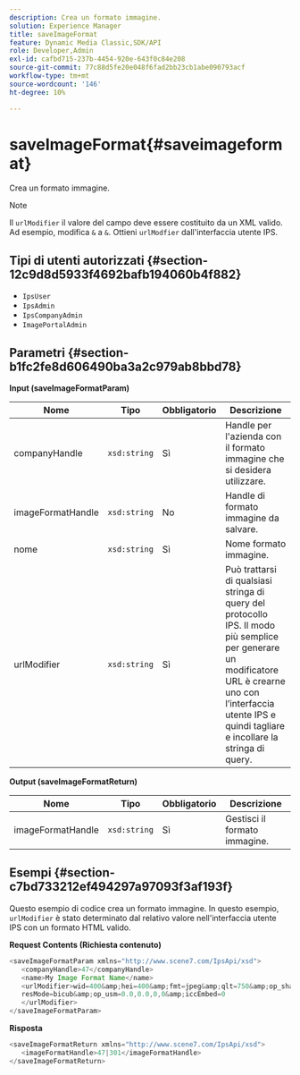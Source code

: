 ```yaml
---
description: Crea un formato immagine.
solution: Experience Manager
title: saveImageFormat
feature: Dynamic Media Classic,SDK/API
role: Developer,Admin
exl-id: cafbd715-237b-4454-920e-643f0c84e208
source-git-commit: 77c88d5fe20e048f6fad2bb23cb1abe090793acf
workflow-type: tm+mt
source-wordcount: '146'
ht-degree: 10%

---
```


# saveImageFormat{#saveimageformat}

Crea un formato immagine.

>[!NOTE]
>
>Il `urlModifier` il valore del campo deve essere costituito da un XML valido. Ad esempio, modifica `&` a `&`. Ottieni `urlModfier` dall&#39;interfaccia utente IPS.

## Tipi di utenti autorizzati {#section-12c9d8d5933f4692bafb194060b4f882}

* `IpsUser`
* `IpsAdmin`
* `IpsCompanyAdmin`
* `ImagePortalAdmin`

## Parametri {#section-b1fc2fe8d606490ba3a2c979ab8bbd78}

**Input (saveImageFormatParam)**

| Nome | Tipo | Obbligatorio | Descrizione |
|---|---|---|---|
| companyHandle | `xsd:string` | Sì | Handle per l&#39;azienda con il formato immagine che si desidera utilizzare. |
| imageFormatHandle | `xsd:string` | No | Handle di formato immagine da salvare. |
| nome | `xsd:string` | Sì | Nome formato immagine. |
| urlModifier | `xsd:string` | Sì | Può trattarsi di qualsiasi stringa di query del protocollo IPS. Il modo più semplice per generare un modificatore URL è crearne uno con l’interfaccia utente IPS e quindi tagliare e incollare la stringa di query. |

**Output (saveImageFormatReturn)**

| Nome | Tipo | Obbligatorio | Descrizione |
|---|---|---|---|
| imageFormatHandle | `xsd:string` | Sì | Gestisci il formato immagine. |

## Esempi {#section-c7bd733212ef494297a97093f3af193f}

Questo esempio di codice crea un formato immagine. In questo esempio, `urlModifier` è stato determinato dal relativo valore nell&#39;interfaccia utente IPS con un formato HTML valido.

**Request Contents (Richiesta contenuto)**

```java
<saveImageFormatParam xmlns="http://www.scene7.com/IpsApi/xsd"> 
   <companyHandle>47</companyHandle> 
   <name>My Image Format Name</name> 
   <urlModifier>wid=400&amp;hei=400&amp;fmt=jpeg&amp;qlt=750&amp;op_sharpen=0&amp; 
   resMode=bicub&amp;op_usm=0.0,0.0,0,0&amp;iccEmbed=0 
   </urlModifier> 
</saveImageFormatParam>
```

**Risposta**

```java
<saveImageFormatReturn xmlns="http://www.scene7.com/IpsApi/xsd"> 
   <imageFormatHandle>47|301</imageFormatHandle> 
</saveImageFormatReturn>
```
